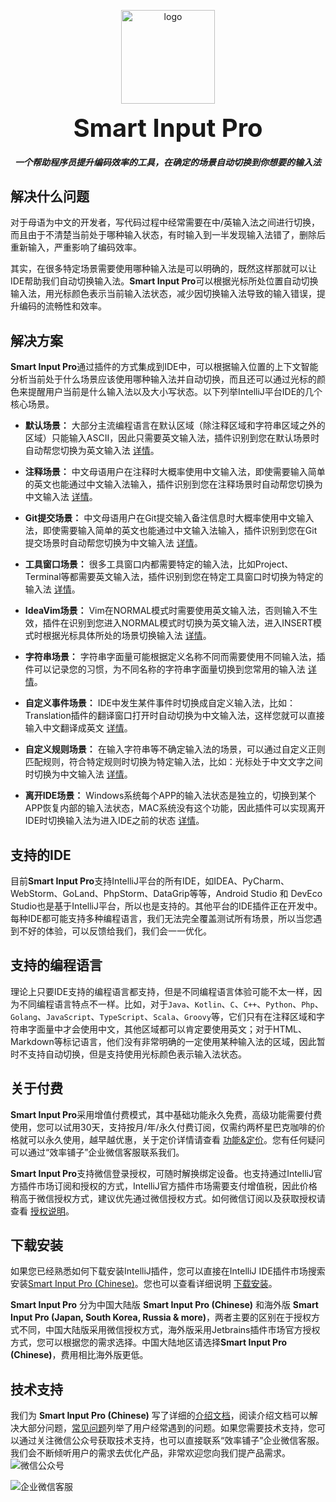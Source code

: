 <p align="center">
	<img alt="logo" src="https://smart-input.oss-cn-hangzhou.aliyuncs.com/logo/smartinputprologo.png" width="150" height="150">
</p>
<h1 align="center" style="margin: 10px 0 10px; font-weight: bold; font-size: 40px">Smart Input Pro​</h1>
<h5 align="center">一个帮助程序员提升编码效率的工具，在确定的场景自动切换到你想要的输入法</h5>




## 解决什么问题

对于母语为中文的开发者，写代码过程中经常需要在中/英输入法之间进行切换，而且由于不清楚当前处于哪种输入状态，有时输入到一半发现输入法错了，删除后重新输入，严重影响了编码效率。

其实，在很多特定场景需要使用哪种输入法是可以明确的，既然这样那就可以让IDE帮助我们自动切换输入法。**Smart Input Pro**可以根据光标所处位置自动切换输入法，用光标颜色表示当前输入法状态，减少因切换输入法导致的输入错误，提升编码的流畅性和效率。

## 解决方案

**Smart Input Pro**通过插件的方式集成到IDE中，可以根据输入位置的上下文智能分析当前处于什么场景应该使用哪种输入法并自动切换，而且还可以通过光标的颜色来提醒用户当前是什么输入法以及大小写状态。以下列举IntelliJ平台IDE的几个核心场景。

- **默认场景：** 大部分主流编程语言在默认区域（除注释区域和字符串区域之外的区域）只能输入ASCII，因此只需要英文输入法，插件识别到您在默认场景时自动帮您切换为英文输入法 [详情](https://xiaolvpuzi.cn/docs/smart-input-pro-doc.html#/scene/default)。

- **注释场景：** 中文母语用户在注释时大概率使用中文输入法，即使需要输入简单的英文也能通过中文输入法输入，插件识别到您在注释场景时自动帮您切换为中文输入法 [详情](https://xiaolvpuzi.cn/docs/smart-input-pro-doc.html#/scene/comment)。

- **Git提交场景：** 中文母语用户在Git提交输入备注信息时大概率使用中文输入法，即使需要输入简单的英文也能通过中文输入法输入，插件识别到您在Git提交场景时自动帮您切换为中文输入法 [详情](https://xiaolvpuzi.cn/docs/smart-input-pro-doc.html#/scene/commit)。

- **工具窗口场景：** 很多工具窗口内都需要特定的输入法，比如Project、Terminal等都需要英文输入法，插件识别到您在特定工具窗口时切换为特定的输入法 [详情](https://xiaolvpuzi.cn/docs/smart-input-pro-doc.html#/scene/toolwindow)。

- **IdeaVim场景：** Vim在NORMAL模式时需要使用英文输入法，否则输入不生效，插件在识别到您进入NORMAL模式时切换为英文输入法，进入INSERT模式时根据光标具体所处的场景切换输入法 [详情](https://xiaolvpuzi.cn/docs/smart-input-pro-doc.html#/scene/idea-vim)。

- **字符串场景：** 字符串字面量可能根据定义名称不同而需要使用不同输入法，插件可以记录您的习惯，为不同名称的字符串字面量切换到您常用的输入法 [详情](https://xiaolvpuzi.cn/docs/smart-input-pro-doc.html#/scene/string)。

- **自定义事件场景：** IDE中发生某件事件时切换成自定义输入法，比如：Translation插件的翻译窗口打开时自动切换为中文输入法，这样您就可以直接输入中文翻译成英文 [详情](https://xiaolvpuzi.cn/docs/smart-input-pro-doc.html#/scene/event)。

- **自定义规则场景：** 在输入字符串等不确定输入法的场景，可以通过自定义正则匹配规则，符合特定规则时切换为特定输入法，比如：光标处于中文文字之间时切换为中文输入法 [详情](https://xiaolvpuzi.cn/docs/smart-input-pro-doc.html#/scene/regular)。

- **离开IDE场景：** Windows系统每个APP的输入法状态是独立的，切换到某个APP恢复内部的输入法状态，MAC系统没有这个功能，因此插件可以实现离开IDE时切换输入法为进入IDE之前的状态 [详情](https://xiaolvpuzi.cn/docs/smart-input-pro-doc.html#/scene/leave)。

## 支持的IDE

目前**Smart Input Pro**支持IntelliJ平台的所有IDE，如IDEA、PyCharm、WebStorm、GoLand、PhpStorm、DataGrip等等，Android Studio 和 DevEco Studio也是基于IntelliJ平台，所以也是支持的。其他平台的IDE插件正在开发中。每种IDE都可能支持多种编程语言，我们无法完全覆盖测试所有场景，所以当您遇到不好的体验，可以反馈给我们，我们会一一优化。

## 支持的编程语言

理论上只要IDE支持的编程语言都支持，但是不同编程语言体验可能不太一样，因为不同编程语言特点不一样。比如，对于`Java`、`Kotlin`、`C`、`C++`、`Python`、`Php`、`Golang`、`JavaScript`、`TypeScript`、`Scala`、`Groovy`等，它们只有在注释区域和字符串字面量中才会使用中文，其他区域都可以肯定要使用英文；对于HTML、Markdown等标记语言，他们没有非常明确的一定使用某种输入法的区域，因此暂时不支持自动切换，但是支持使用光标颜色表示输入法状态。

## 关于付费

**Smart Input Pro**采用增值付费模式，其中基础功能永久免费，高级功能需要付费使用，您可以试用30天，支持按月/年/永久付费订阅，仅需约两杯星巴克咖啡的价格就可以永久使用，越早越优惠，关于定价详情请查看 [功能&定价](https://xiaolvpuzi.cn/docs/smart-input-pro-doc.html#/start/plans-pricing)。您有任何疑问可以通过“效率铺子”企业微信客服联系我们。

**Smart Input Pro**支持微信登录授权，可随时解换绑定设备。也支持通过IntelliJ官方插件市场订阅和授权的方式，IntelliJ官方插件市场需要支付增值税，因此价格稍高于微信授权方式，建议优先通过微信授权方式。如何微信订阅以及获取授权请查看 [授权说明](https://xiaolvpuzi.cn/docs/smart-input-pro-doc.html#/start/authorize)。

## 下载安装

如果您已经熟悉如何下载安装IntelliJ插件，您可以直接在IntelliJ IDE插件市场搜索安装[Smart Input Pro (Chinese)](https://plugins.jetbrains.com/plugin/25280)。您也可以查看详细说明 [下载安装](https://xiaolvpuzi.cn/docs/smart-input-pro-doc.html#/start/download)。

**Smart Input Pro** 分为中国大陆版 **Smart Input Pro (Chinese)** 和海外版 **Smart Input Pro (Japan, South Korea, Russia & more)**，两者主要的区别在于授权方式不同，中国大陆版采用微信授权方式，海外版采用Jetbrains插件市场官方授权方式，您可以根据您的需求选择。中国大陆地区请选择**Smart Input Pro (Chinese)**，费用相比海外版更低。

## 技术支持

我们为 **Smart Input Pro (Chinese)** 写了详细的[介绍文档](https://xiaolvpuzi.cn/docs/smart-input-pro-doc.html#?from=HomePage/)，阅读介绍文档可以解决大部分问题，[常见问题](https://xiaolvpuzi.cn/docs/smart-input-pro-doc.html#/other/problem)列举了用户经常遇到的问题。如果您需要技术支持，您可以通过关注微信公众号获取技术支持，也可以直接联系“效率铺子”企业微信客服。我们会不断倾听用户的需求去优化产品，非常欢迎您向我们提产品需求。
![微信公众号](https://smart-input.oss-cn-hangzhou.aliyuncs.com/picture/qrcode_wechat.png)

![企业微信客服](https://smart-input.oss-cn-hangzhou.aliyuncs.com/picture/xiaoer_wechat.png)
